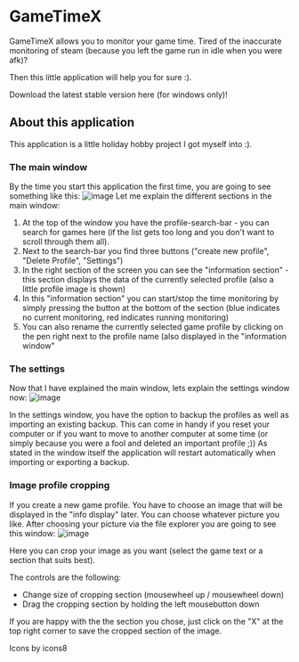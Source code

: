 # GameTimeX
GameTimeX allows you to monitor your game time. 
Tired of the inaccurate monitoring of steam (because you left the game run in idle when you were afk)?

Then this little application will help you for sure :).

Download the latest stable version here (for windows only)!

## About this application
This application is a little holiday hobby project I got myself into :).

### The main window
By the time you start this application the first time, you are going to see something like this:
![image](https://github.com/user-attachments/assets/ae972165-57b7-4728-98d2-c34362882374)
Let me explain the different sections in the main window:

1. At the top of the window you have the profile-search-bar - you can search for games here (if the list gets too long and you don't want to scroll through them all).
2. Next to the search-bar you find three buttons ("create new profile", "Delete Profile", "Settings")
3. In the right section of the screen you can see the "information section" - this section displays the data of the currently selected profile (also a little profile image is shown)
4. In this "information section" you can start/stop the time monitoring by simply pressing the button at the bottom of the section (blue indicates no current monitoring, red indicates running monitoring)
5. You can also rename the currently selected game profile by clicking on the pen right next to the profile name (also displayed in the "information window"

### The settings
Now that I have explained the main window, lets explain the settings window now:
![image](https://github.com/user-attachments/assets/aca22cc1-ad9c-4592-aa98-2348aa2483ca)

In the settings window, you have the option to backup the profiles as well as importing an existing backup.
This can come in handy if you reset your computer or if you want to move to another computer at some time (or simply because you were a fool and deleted an important profile ;))
As stated in the window itself the application will restart automatically when importing or exporting a backup.

### Image profile cropping
If you create a new game profile. You have to choose an image that will be displayed in the "info display" later.
You can choose whatever picture you like. After choosing your picture via the file explorer you are going to see this window:
![image](https://github.com/user-attachments/assets/396e4d83-66af-454f-bf59-b03509f3d5ff)

Here you can crop your image as you want (select the game text or a section that suits best).

The controls are the following:
- Change size of cropping section (mousewheel up / mousewheel down)
- Drag the cropping section by holding the left mousebutton down

If you are happy with the the section you chose, just click on the "X" at the top right corner to save the cropped section of the image.

Icons by icons8
